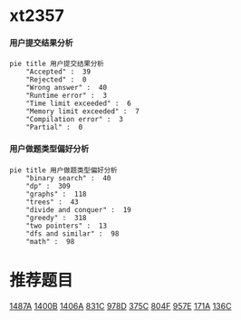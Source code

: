# xt2357

<!-- tabs:start -->



#### **用户提交结果分析**

```mermaid
pie title 用户提交结果分析
    "Accepted" :  39
    "Rejected" :  0
    "Wrong answer" :  40
    "Runtime error" :  3
    "Time limit exceeded" :  6
    "Memory limit exceeded" :  7
    "Compilation error" :  3
    "Partial" :  0
```

#### **用户做题类型偏好分析**

```mermaid
pie title 用户做题类型偏好分析
    "binary search" :  40
    "dp" :  309
    "graphs" :  118
    "trees" :  43
    "divide and conquer" :  19
    "greedy" :  318
    "two pointers" :  13
    "dfs and similar" :  98
    "math" :  98
```



<!-- tabs:end -->
# 推荐题目
[1487A](https://codeforces.com/contest/1487/problem/A)
[1400B](https://codeforces.com/contest/1400/problem/B)
[1406A](https://codeforces.com/contest/1406/problem/A)
[831C](https://codeforces.com/contest/831/problem/C)
[978D](https://codeforces.com/contest/978/problem/D)
[375C](https://codeforces.com/contest/375/problem/C)
[804F](https://codeforces.com/contest/804/problem/F)
[957E](https://codeforces.com/contest/957/problem/E)
[171A](https://codeforces.com/contest/171/problem/A)
[136C](https://codeforces.com/contest/136/problem/C)
